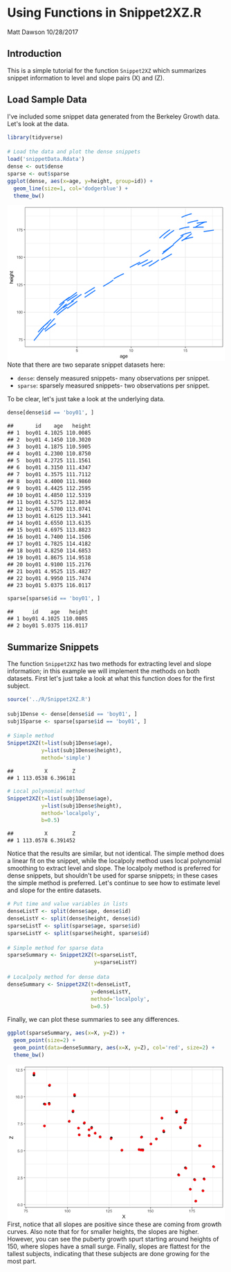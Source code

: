 Using Functions in Snippet2XZ.R
================
Matt Dawson
10/28/2017

Introduction
------------

This is a simple tutorial for the function `Snippet2XZ` which summarizes snippet information to level and slope pairs \(X\) and \(Z\).

Load Sample Data
----------------

I've included some snippet data generated from the Berkeley Growth data. Let's look at the data.

``` r
library(tidyverse)

# Load the data and plot the dense snippets
load('snippetData.Rdata')
dense <- out$dense
sparse <- out$sparse
ggplot(dense, aes(x=age, y=height, group=id)) +
  geom_line(size=1, col='dodgerblue') +
  theme_bw()
```

<img src="Snippet2XZUsage_files/figure-markdown_github/unnamed-chunk-1-1.png" style="display: block; margin: auto;" /> Note that there are two separate snippet datasets here:

-   `dense`: densely measured snippets- many observations per snippet.
-   `sparse`: sparsely measured snippets- two observations per snippet.

To be clear, let's just take a look at the underlying data.

``` r
dense[dense$id == 'boy01', ]
```

    ##       id    age   height
    ## 1  boy01 4.1025 110.0085
    ## 2  boy01 4.1450 110.3020
    ## 3  boy01 4.1875 110.5905
    ## 4  boy01 4.2300 110.8750
    ## 5  boy01 4.2725 111.1561
    ## 6  boy01 4.3150 111.4347
    ## 7  boy01 4.3575 111.7112
    ## 8  boy01 4.4000 111.9860
    ## 9  boy01 4.4425 112.2595
    ## 10 boy01 4.4850 112.5319
    ## 11 boy01 4.5275 112.8034
    ## 12 boy01 4.5700 113.0741
    ## 13 boy01 4.6125 113.3441
    ## 14 boy01 4.6550 113.6135
    ## 15 boy01 4.6975 113.8823
    ## 16 boy01 4.7400 114.1506
    ## 17 boy01 4.7825 114.4182
    ## 18 boy01 4.8250 114.6853
    ## 19 boy01 4.8675 114.9518
    ## 20 boy01 4.9100 115.2176
    ## 21 boy01 4.9525 115.4827
    ## 22 boy01 4.9950 115.7474
    ## 23 boy01 5.0375 116.0117

``` r
sparse[sparse$id == 'boy01', ]
```

    ##      id    age   height
    ## 1 boy01 4.1025 110.0085
    ## 2 boy01 5.0375 116.0117

Summarize Snippets
------------------

The function `Snippet2XZ` has two methods for extracting level and slope information; in this example we will implement the methods on both datasets. First let's just take a look at what this function does for the first subject.

``` r
source('../R/Snippet2XZ.R')

subj1Dense <- dense[dense$id == 'boy01', ]
subj1Sparse <- sparse[sparse$id == 'boy01', ]

# Simple method
Snippet2XZ(t=list(subj1Dense$age),
           y=list(subj1Dense$height),
           method='simple')
```

    ##          X        Z
    ## 1 113.0538 6.396181

``` r
# Local polynomial method
Snippet2XZ(t=list(subj1Dense$age),
           y=list(subj1Dense$height),
           method='localpoly',
           b=0.5)
```

    ##          X        Z
    ## 1 113.0578 6.391452

Notice that the results are similar, but not identical. The simple method does a linear fit on the snippet, while the localpoly method uses local polynomial smoothing to extract level and slope. The localpoly method is preferred for dense snippets, but shouldn't be used for sparse snippets; in these cases the simple method is preferred. Let's continue to see how to estimate level and slope for the entire datasets.

``` r
# Put time and value variables in lists
denseListT <- split(dense$age, dense$id)
denseListY <- split(dense$height, dense$id)
sparseListT <- split(sparse$age, sparse$id)
sparseListY <- split(sparse$height, sparse$id)

# Simple method for sparse data
sparseSummary <- Snippet2XZ(t=sparseListT,
                            y=sparseListY)

# Localpoly method for dense data
denseSummary <- Snippet2XZ(t=denseListT,
                           y=denseListY,
                           method='localpoly',
                           b=0.5)
```

Finally, we can plot these summaries to see any differences.

``` r
ggplot(sparseSummary, aes(x=X, y=Z)) +
  geom_point(size=2) +
  geom_point(data=denseSummary, aes(x=X, y=Z), col='red', size=2) +
  theme_bw()
```

<img src="Snippet2XZUsage_files/figure-markdown_github/unnamed-chunk-5-1.png" style="display: block; margin: auto;" /> First, notice that all slopes are positive since these are coming from growth curves. Also note that for for smaller heights, the slopes are higher. However, you can see the puberty growth spurt starting around heights of 150, where slopes have a small surge. Finally, slopes are flattest for the tallest subjects, indicating that these subjects are done growing for the most part.

